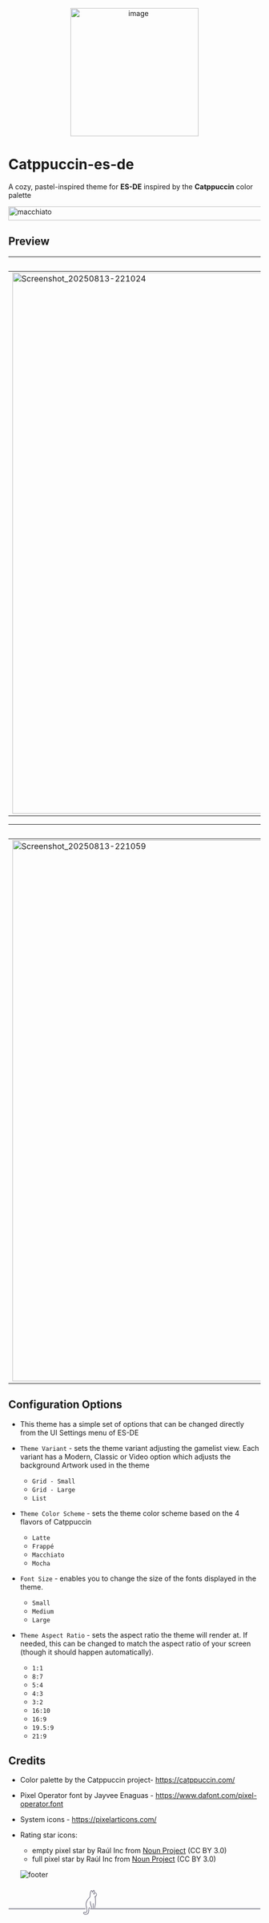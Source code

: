 <p align="center">
<img width="256" height="256" alt="image" src="https://github.com/user-attachments/assets/79fd5606-01e5-47ac-ba42-1b5bd78211a0" />
</p>

# Catppuccin-es-de

A cozy, pastel-inspired theme for **ES-DE** inspired by the **Catppuccin** color palette

<img width="1830" height="28" alt="macchiato" src="https://github.com/user-attachments/assets/eba47111-8db7-453a-acfc-7c24d3b7d3c6" />

## Preview
| Latte | Frappé | Macchiato | Mocha |
|----|----|----|----|
|<img width="1240" height="1080" alt="Screenshot_20250813-221024" src="https://github.com/user-attachments/assets/9ba5589d-9cb4-4b24-99c1-c9baa3ebcfb1" />|<img width="1240" height="1080" alt="Screenshot_20250813-221120" src="https://github.com/user-attachments/assets/db78fb72-98be-45ec-a3a5-1f959db5d429" />|<img width="1240" height="1080" alt="Screenshot_20250813-221149" src="https://github.com/user-attachments/assets/bdbec0f7-c70b-413f-9fb7-ca5394dbb3d8" />|<img width="1240" height="1080" alt="Screenshot_20250813-221219" src="https://github.com/user-attachments/assets/f6559f7a-3464-4267-9330-7f947ef4da49" />|

| Latte | Frappé | Macchiato | Mocha |
|----|----|----|----|
|<img width="1240" height="1080" alt="Screenshot_20250813-221059" src="https://github.com/user-attachments/assets/b8798f1e-41a3-417f-9be6-3e1b59ea74df" />|<img width="1240" height="1080" alt="Screenshot_20250813-221127" src="https://github.com/user-attachments/assets/d79b3af6-2330-49bc-9ced-90da44715aa4" />|<img width="1240" height="1080" alt="Screenshot_20250813-221159" src="https://github.com/user-attachments/assets/d89b9cd6-2807-4430-b693-1f5eaa07dbbb" />|<img width="1240" height="1080" alt="Screenshot_20250813-221226" src="https://github.com/user-attachments/assets/c1bed35d-499d-480c-ab3b-fdf227ea7785" />|

## **Configuration Options**

- This theme has a simple set of options that can be changed directly from the UI Settings menu of ES-DE
  
- `Theme Variant` - sets the theme variant adjusting the gamelist view. Each variant has a Modern, Classic or Video option which adjusts the background Artwork used in the theme
   - `Grid - Small`
   - `Grid - Large`
   - `List`

 - `Theme Color Scheme` - sets the theme color scheme based on the 4 flavors of Catppuccin
   - `Latte`
   - `Frappé`
   - `Macchiato`
   - `Mocha`
     
- `Font Size` - enables you to change the size of the fonts displayed in the theme.
   - `Small`
   - `Medium`
   - `Large`
     
- `Theme Aspect Ratio` - sets the aspect ratio the theme will render at. If needed, this can be changed to match the aspect ratio of your screen (though it should happen automatically).
   - `1:1`
   - `8:7`
   - `5:4`
   - `4:3`
   - `3:2`
   - `16:10`
   - `16:9`
   - `19.5:9`
   - `21:9`

## Credits

- Color palette by the Catppuccin project- https://catppuccin.com/
- Pixel Operator font by Jayvee Enaguas  - https://www.dafont.com/pixel-operator.font
- System icons - https://pixelarticons.com/
- Rating star icons:
   - empty pixel star by Raúl Inc from <a href="https://thenounproject.com/browse/icons/term/empty-pixel-star/" target="_blank" title="empty pixel star Icons">Noun Project</a> (CC BY 3.0)
   - full pixel star by Raúl Inc from <a href="https://thenounproject.com/browse/icons/term/full-pixel-star/" target="_blank" title="full pixel star Icons">Noun Project</a> (CC BY 3.0)

  ![footer](https://github.com/user-attachments/assets/c862620d-b9cc-4f93-ac53-6366efe5b3ef)
<svg width="600" height="75" viewBox="0 0 600 75" version="1.1" xmlns="http://www.w3.org/2000/svg" style="stroke-linecap: round; stroke-linejoin: round; stroke-miterlimit: 1.5;">
    <path transform="matrix(1,0,0,1,92.3579,4.11772)" d="M105.809,48.397C105.809,44.506 102.473,43.931 102.473,33.503" style="fill: none; stroke: rgb(110, 108, 126); stroke-width: 1.5px;"/>
    <path transform="matrix(1,0,0,1,92.3579,4.11772)" d="M109.397,38.324L109.397,48.321" style="fill: none; stroke: rgb(110, 108, 126); stroke-width: 1.5px;"/>
    <path transform="matrix(1,0,0,1,92.3579,4.11772)" d="M112.883,48.152C112.883,44.717 115.053,40.554 115.053,35.084C115.053,29.613 114.393,24.795 114.216,21.81" style="fill: none; stroke: rgb(110, 108, 126); stroke-width: 1.5px;"/>
    <path transform="matrix(1,0,0,1,92.3579,4.11772)" d="M112.951,22.241C112.951,22.241 116.335,21.976 117.504,16.695" style="fill: none; stroke: rgb(110, 108, 126); stroke-width: 1.5px;"/>
    <path transform="matrix(1,0,0,1,92.3579,4.11772)" d="M107.788,11.843C107.788,11.843 106.369,7.434 105.169,7.434C103.969,7.434 101.87,13.187 101.87,21.862C101.87,24.103 90.181,29.985 92.659,43.571C93.057,45.751 94.053,49.908 94.053,49.924C94.053,49.94 96.571,59.453 91.184,59.453C90.063,59.453 89.526,58.833 88.405,58.833C87.285,58.833 86.381,59.598 86.381,60.591C86.381,61.584 87.491,64.025 91.446,64.025C98.593,64.025 98.865,58.038 98.865,54.158C98.865,50.278 98.829,51.479 98.829,50.844C98.829,48.717 100.601,48.284 101.259,48.043" style="fill: none; stroke: rgb(110, 108, 126); stroke-width: 1.5px;"/>
    <ellipse transform="matrix(1.00474,-0.404483,0.370766,0.920982,85.4108,49.8267)" cx="111.892" cy="15.766" rx="1.032" ry="1.449" style="fill: rgb(47, 44, 62);"/>
    <path transform="matrix(1,0,0,1,92.3579,4.11772)" d="M110.074,10.347C113.617,10.347 114.448,14.635 117.14,14.635" style="fill: none; stroke: rgb(110, 108, 126); stroke-width: 1.5px;"/>
    <path transform="matrix(1,0,0,1,92.3579,4.11772)" d="M112.568,9.074C112.568,9.074 111.553,6.74 110.677,6.74C109.801,6.74 108.537,9.169 108.537,9.169" style="fill: none; stroke: rgb(110, 108, 126); stroke-width: 1.5px;"/>
    <path transform="matrix(3.96613,0,0,5.89452,-177.012,-336.835)" d="M93.717,66.428L195.647,66.428" style="fill: none; stroke: rgb(110, 108, 126); stroke-width: 0.3px;"/>
    <path transform="matrix(1.78906,0,0,2.78204,-166.7,-130.078)" d="M93.717,66.428L195.647,66.428" style="fill: none; stroke: rgb(110, 108, 126); stroke-width: 0.64px;"/>
</svg>

